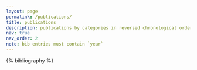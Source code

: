 ```yaml
---
layout: page
permalink: /publications/
title: publications
description: publications by categories in reversed chronological order. generated by jekyll-scholar.
nav: true
nav_order: 2
note: bib entries must contain `year`
---
```


<!-- _pages/publications.md -->
<div class="publications">

{% bibliography %}

</div>
